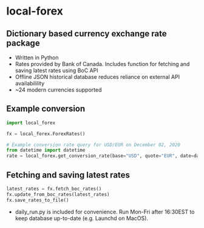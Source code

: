 # local-forex

## Dictionary based currency exchange rate package
* Written in Python
* Rates provided by Bank of Canada. Includes function for fetching and saving latest rates using BoC API
* Offline JSON historical database reduces reliance on external API availabilility
* ~24 modern currencies supported

## Example conversion
```python
import local_forex

fx = local_forex.ForexRates()

# Example conversion rate query for USD/EUR on December 02, 2020
from datetime import datetime
rate = local_forex.get_conversion_rate(base="USD", quote="EUR", date=datetime(2020,12,02))

```
## Fetching and saving latest rates
```python
latest_rates = fx.fetch_boc_rates()
fx.update_from_boc_rates(latest_rates)
fx.save_rates_to_file()
```
* daily_run.py is included for convenience. Run Mon-Fri after 16:30EST to keep database up-to-date (e.g. Launchd on MacOS).
